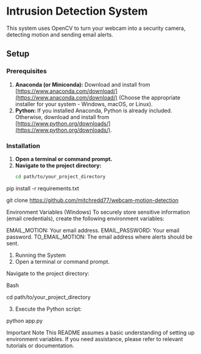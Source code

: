 # Intrusion Detection System

This system uses OpenCV to turn your webcam into a security camera, detecting motion and sending email alerts.

## Setup

### Prerequisites

1. **Anaconda (or Miniconda):** Download and install from [https://www.anaconda.com/download/](https://www.anaconda.com/download/) (Choose the appropriate installer for your system - Windows, macOS, or Linux).
2. **Python:** If you installed Anaconda, Python is already included. Otherwise, download and install from [https://www.python.org/downloads/](https://www.python.org/downloads/).

### Installation

1. **Open a terminal or command prompt.** 
2. **Navigate to the project directory:**
   ```bash
   cd path/to/your_project_directory


pip install -r requirements.txt

git clone https://github.com/mitchredd77/webcam-motion-detection

Environment Variables (Windows)
To securely store sensitive information (email credentials), create the following environment variables:

EMAIL_MOTION: Your email address.
EMAIL_PASSWORD: Your email password.
TO_EMAIL_MOTION: The email address where alerts should be sent.

1. Running the System
2. Open a terminal or command prompt.

Navigate to the project directory:

Bash

cd path/to/your_project_directory

3. Execute the Python script:

python app.py

Important Note
This README assumes a basic understanding of setting up environment variables. If you need assistance, please refer to relevant tutorials or documentation.
